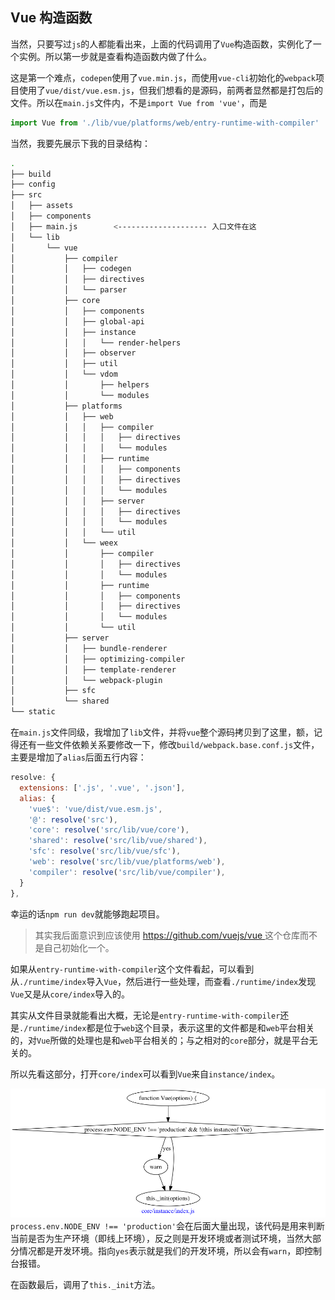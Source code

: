 ## Vue 构造函数

当然，只要写过`js`的人都能看出来，上面的代码调用了`Vue`构造函数，实例化了一个实例。所以第一步就是查看构造函数内做了什么。

这是第一个难点，`codepen`使用了`vue.min.js`，而使用`vue-cli`初始化的`webpack`项目使用了`vue/dist/vue.esm.js`，但我们想看的是源码，前两者显然都是打包后的文件。所以在`main.js`文件内，不是`import Vue from 'vue'`，而是

```javascript
import Vue from './lib/vue/platforms/web/entry-runtime-with-compiler'
```

当然，我要先展示下我的目录结构：

```bash
.
├── build
├── config
├── src
│   ├── assets
│   ├── components
│   ├── main.js        <-------------------- 入口文件在这
│   └── lib
│       └── vue
│           ├── compiler
│           │   ├── codegen
│           │   ├── directives
│           │   └── parser
│           ├── core
│           │   ├── components
│           │   ├── global-api
│           │   ├── instance
│           │   │   └── render-helpers
│           │   ├── observer
│           │   ├── util
│           │   └── vdom
│           │       ├── helpers
│           │       └── modules
│           ├── platforms
│           │   ├── web
│           │   │   ├── compiler
│           │   │   │   ├── directives
│           │   │   │   └── modules
│           │   │   ├── runtime
│           │   │   │   ├── components
│           │   │   │   ├── directives
│           │   │   │   └── modules
│           │   │   ├── server
│           │   │   │   ├── directives
│           │   │   │   └── modules
│           │   │   └── util
│           │   └── weex
│           │       ├── compiler
│           │       │   ├── directives
│           │       │   └── modules
│           │       ├── runtime
│           │       │   ├── components
│           │       │   ├── directives
│           │       │   └── modules
│           │       └── util
│           ├── server
│           │   ├── bundle-renderer
│           │   ├── optimizing-compiler
│           │   ├── template-renderer
│           │   └── webpack-plugin
│           ├── sfc
│           └── shared
└── static
```

在`main.js`文件同级，我增加了`lib`文件，并将`vue`整个源码拷贝到了这里，额，记得还有一些文件依赖关系要修改一下，修改`build/webpack.base.conf.js`文件，主要是增加了`alias`后面五行内容：

```javascript
resolve: {
  extensions: ['.js', '.vue', '.json'],
  alias: {
    'vue$': 'vue/dist/vue.esm.js',
    '@': resolve('src'),
    'core': resolve('src/lib/vue/core'),
    'shared': resolve('src/lib/vue/shared'),
    'sfc': resolve('src/lib/vue/sfc'),
    'web': resolve('src/lib/vue/platforms/web'),
    'compiler': resolve('src/lib/vue/compiler'),
  }
},
```

幸运的话`npm run dev`就能够跑起项目。

> 其实我后面意识到应该使用 [https://github.com/vuejs/vue ](https://github.com/vuejs/vue) 这个仓库而不是自己初始化一个。



如果从`entry-runtime-with-compiler`这个文件看起，可以看到从`./runtime/index`导入`Vue`，然后进行一些处理，而查看`./runtime/index`发现`Vue`又是从`core/index`导入的。

其实从文件目录就能看出大概，无论是`entry-runtime-with-compiler`还是`./runtime/index`都是位于`web`这个目录，表示这里的文件都是和`web`平台相关的，对`Vue`所做的处理也是和`web`平台相关的；与之相对的`core`部分，就是平台无关的。



所以先看这部分，打开`core/index`可以看到`Vue`来自`instance/index`。



![](/assets/constructor.png)`process.env.NODE_ENV !== 'production'`会在后面大量出现，该代码是用来判断当前是否为生产环境（即线上环境），反之则是开发环境或者测试环境，当然大部分情况都是开发环境。指向`yes`表示就是我们的开发环境，所以会有`warn`，即控制台报错。



在函数最后，调用了`this._init`方法。















